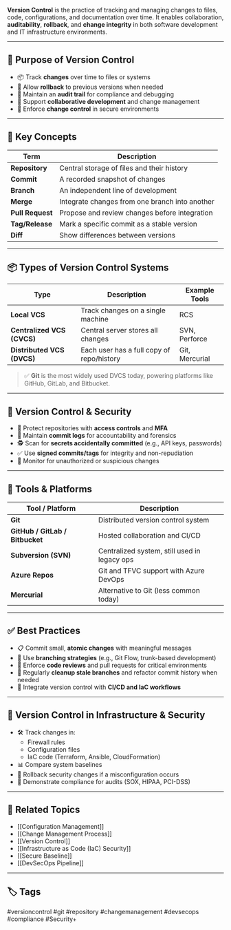 **Version Control** is the practice of tracking and managing changes to files, code, configurations, and documentation over time. It enables collaboration, **auditability**, **rollback**, and **change integrity** in both software development and IT infrastructure environments.

---

## 🎯 Purpose of Version Control

- 📦 Track **changes** over time to files or systems
- 🔄 Allow **rollback** to previous versions when needed
- 🧾 Maintain an **audit trail** for compliance and debugging
- 👥 Support **collaborative development** and change management
- 🔐 Enforce **change control** in secure environments

---

## 🧠 Key Concepts

| Term             | Description                                                |
|------------------|------------------------------------------------------------|
| **Repository**    | Central storage of files and their history                |
| **Commit**        | A recorded snapshot of changes                            |
| **Branch**        | An independent line of development                        |
| **Merge**         | Integrate changes from one branch into another            |
| **Pull Request**  | Propose and review changes before integration             |
| **Tag/Release**   | Mark a specific commit as a stable version                |
| **Diff**          | Show differences between versions                         |

---

## 📦 Types of Version Control Systems

| Type              | Description                                       | Example Tools               |
|-------------------|---------------------------------------------------|-----------------------------|
| **Local VCS**     | Track changes on a single machine                 | RCS                         |
| **Centralized VCS (CVCS)** | Central server stores all changes           | SVN, Perforce               |
| **Distributed VCS (DVCS)** | Each user has a full copy of repo/history | Git, Mercurial              |

> ✅ **Git** is the most widely used DVCS today, powering platforms like GitHub, GitLab, and Bitbucket.

---

## 🔐 Version Control & Security

- 🔐 Protect repositories with **access controls** and **MFA**
- 🧾 Maintain **commit logs** for accountability and forensics
- 🕵️ Scan for **secrets accidentally committed** (e.g., API keys, passwords)
- ✅ Use **signed commits/tags** for integrity and non-repudiation
- 🚨 Monitor for unauthorized or suspicious changes

---

## 🧰 Tools & Platforms

| Tool / Platform        | Description                            |
|------------------------|----------------------------------------|
| **Git**                | Distributed version control system     |
| **GitHub / GitLab / Bitbucket** | Hosted collaboration and CI/CD |
| **Subversion (SVN)**   | Centralized system, still used in legacy ops |
| **Azure Repos**        | Git and TFVC support with Azure DevOps |
| **Mercurial**          | Alternative to Git (less common today) |

---

## ✅ Best Practices

- 📋 Commit small, **atomic changes** with meaningful messages
- 🔀 Use **branching strategies** (e.g., Git Flow, trunk-based development)
- 🔐 Enforce **code reviews** and pull requests for critical environments
- 🧹 Regularly **cleanup stale branches** and refactor commit history when needed
- 🧾 Integrate version control with **CI/CD and IaC workflows**

---

## 🧪 Version Control in Infrastructure & Security

- 🛠 Track changes in:
  - Firewall rules
  - Configuration files
  - IaC code (Terraform, Ansible, CloudFormation)
- 📊 Compare system baselines
- 🔁 Rollback security changes if a misconfiguration occurs
- 🧠 Demonstrate compliance for audits (SOX, HIPAA, PCI-DSS)

---

## 📎 Related Topics

- [[Configuration Management]]
- [[Change Management Process]]
- [[Version Control]]
- [[Infrastructure as Code (IaC) Security]]
- [[Secure Baseline]]
- [[DevSecOps Pipeline]]

---

## 🏷 Tags

#versioncontrol #git #repository #changemanagement #devsecops #compliance #Security+
